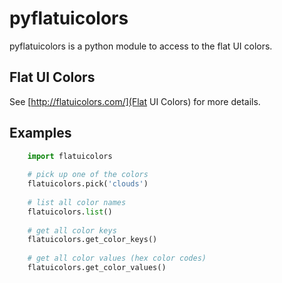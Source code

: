 # pyflatuicolors

pyflatuicolors is a python module to access to the flat UI colors.

## Flat UI Colors
See [http://flatuicolors.com/](Flat UI Colors) for more details.

## Examples
```python
    import flatuicolors
    
    # pick up one of the colors
    flatuicolors.pick('clouds')
    
    # list all color names
    flatuicolors.list()
    
    # get all color keys
    flatuicolors.get_color_keys()
    
    # get all color values (hex color codes)
    flatuicolors.get_color_values()
```

